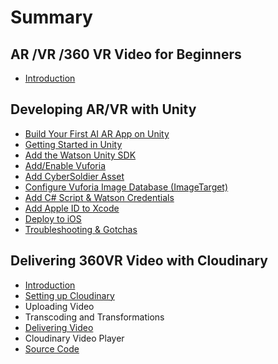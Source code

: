 # Summary

## AR /VR /360 VR Video for Beginners

* [Introduction](README.md)

## Developing AR/VR with Unity

* [Build Your First AI AR App on Unity](build-your-first-ai-ar-app-on-unity.md)
* [Getting Started in Unity](setting-up-unity.md)
* [Add the Watson Unity SDK](add-the-watson-unity-sdk.md)
* [Add/Enable Vuforia](addenable-vuforia.md)
* [Add CyberSoldier Asset](add-cybersoldier-asset.md)
* [Configure Vuforia Image Database \(ImageTarget\)](configure-vuforia-image-database-imagetarget.md)
* [Add C\# Script & Watson Credentials](add-c-script-and-watson-credentials.md)
* [Add Apple ID to Xcode](add-apple-id-to-xcode.md)
* [Deploy to iOS](deploy-to-ios.md)
* [Troubleshooting & Gotchas](troubleshooting-and-gotchas.md)

## Delivering 360VR Video with Cloudinary

* [Introduction](/360-video-intro.md)
* [Setting up Cloudinary](setting-up-cloudinary.md)
* Uploading Video
* Transcoding and Transformations
* [Delivering Video](delivering-video.md)
* Cloudinary Video Player
* [Source Code](source-code.md)

